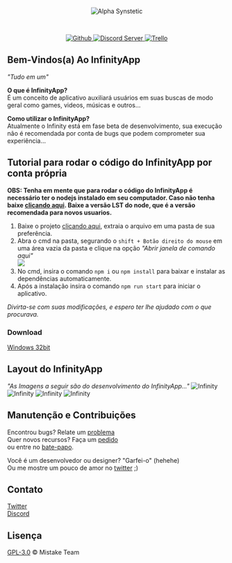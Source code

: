 <div align="center">
  <br/>
  <p>
    <img src="https://i.imgur.com/4u99Ztw.png" alt="Alpha Synstetic"/>
  </p>
  <br/>
  <p>
    <a href="https://github.com/xDeltaFox/InfinityApp/releases">
      <img src="https://img.shields.io/github/downloads/xDeltaFox/InfinityApp/total.svg" alt="Github"/>
    </a>
    <a href="https://discord.gg/pZ5DedP">
      <img src="https://discordapp.com/api/guilds/394317031090028556/embed.png" alt="Discord Server"/>
    </a>
    <a href="https://trello.com/b/B0W0MBlK/infinityapp">
      <img src="https://img.shields.io/badge/Trello-InfinityApp-blue.svg" alt="Trello"/>
    </a>
  </p>
</div>

## **Bem-Vindos(a) Ao InfinityApp**
*"Tudo em um"*

**O que é InfinityApp?**  
É um conceito de aplicativo auxiliará usuários em suas buscas de modo geral como games, videos, músicas e outros...

**Como utilizar o InfinityApp?**  
Atualmente o Infinity está em fase beta de desenvolvimento, sua execução não é recomendada por conta de bugs que podem comprometer sua experiência...

## Tutorial para rodar o código do InfinityApp por conta própria
**OBS: Tenha em mente que para rodar o código do InfinityApp é necessário ter o nodejs instalado em seu computador. Caso não tenha baixe [clicando aqui](https://nodejs.org/en/). Baixe a versão LST do node, que é a versão recomendada para novos usuarios.**

1. Baixe o projeto [clicando aqui](https://github.com/xDeltaFox/InfinityApp/archive/master.zip), extraia o arquivo em uma pasta de sua preferência.  
2. Abra o cmd na pasta, segurando o ``shift + Botão direito do mouse`` em uma área vazia da pasta e clique na opção *"Abrir janela de comando aqui"*  
![](https://i.imgur.com/N9jk0Js.png)  
3. No cmd, insira o comando ``npm i`` ou ``npm install`` para baixar e instalar as dependências automaticamente.  
4. Após a instalação insira o comando ``npm run start`` para iniciar o aplicativo.

*Divirta-se com suas modificações, e espero ter lhe ajudado com o que procurava.*

### Download

[Windows 32bit](https://github.com/infinify-app/InfinityApp/releases/latest)

## **Layout do InfinityApp**
*"As Imagens a seguir são do desenvolvimento do InfinityApp..."*
![Infinity](https://i.imgur.com/vCrWN9T.png)
![Infinity](https://i.imgur.com/726W8t5.jpg)
![Infinity](https://i.imgur.com/RfzkF4m.png)
![Infinity](https://i.imgur.com/eggNrF0.png)

## Manutenção e Contribuições

Encontrou bugs? Relate um [problema](https://github.com/MistakeTeam/InfinityApp/issues)  
Quer novos recursos? Faça um [pedido](https://github.com/MistakeTeam/InfinityApp/pulls)  
ou entre no [bate-papo](https://discord.gg/NccJTzZ).

Você é um desenvolvedor ou designer? "Garfei-o" (hehehe)  
Ou me mostre um pouco de amor no [twitter](https://twitter.com/xDeltaFox1) ;)

## Contato

[Twitter](https://twitter.com/xDeltaFox1)  
[Discord](https://discord.gg/NccJTzZ)

## Lisença

[GPL-3.0](https://www.gnu.org/licenses/gpl-3.0.pt-br.html) © Mistake Team